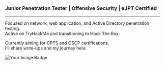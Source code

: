 ### Junior Penetration Tester | Offensive Security | eJPT Certified

---

Focused on network, web application, and Active Directory penetration testing.  
Active on TryHackMe and transitioning to Hack The Box.  

Currently aiming for CPTS and OSCP certifications.  
I’ll share write-ups and my journey here.


<img src="https://tryhackme-badges.s3.amazonaws.com/ctxzero.png" alt="Your Image Badge" />

